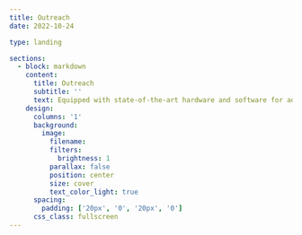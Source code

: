 ```yaml
---
title: Outreach
date: 2022-10-24

type: landing

sections:
  - block: markdown
    content:
      title: Outreach
      subtitle: ''
      text: Equipped with state-of-the-art hardware and software for additive manufacturing, robotics, and active vibration and noise controls, the Machine, Automation, and Control Systems (MACS) laboratory at UConn conducts systematic research on mass customization, short-run and high-value manufacturing, and controls of complex systems. Our in-house built laser-aided powder bed fusion additive manufacturing testbeds provide unique access to understand, control, and recreate the powerful manufacturing process tailored to user needs. Our Universal Robots, KUKA, and educational robot platforms provide a comprehensive suite of hardware for collaborative robotics research and applications. Our customized control algorithms augment the capabilities and intelligence of the machines and facilitate long-range autonomy applications. <div align=center>![ \label{fig:outreach1}](./Figures/outreach1.png) Below are some of our education and outreach platforms and activities. <div align=center>![ \label{fig:outreach2}](./Figures/outreach2.jpg) <div align=center>![ \label{fig:outreach2}](./Figures/outreach3.jpg) <div align=center>![ \label{fig:outreach4}](./Figures/outreach4.jpg) 3D Printing:&nbsp; Learning by Building, Design Competition, fall 2016 <div align=center>![ \label{fig:outreach5}](./Figures/outreach5.jpg) 3D printing:&nbsp; learn by building class (fall 2016) <div align=center>![ \label{fig:outreach6}](./Figures/outreach6.jpg) Mechatronics and 3D Printing Workshop, Joule Fellows Program, Summer 2016 <div align=center>![ \label{fig:outreach7}](./Figures/outreach7.jpg) Gesture-based robot control <div align=center>![ \label{fig:outreach8}](./Figures/outreach8.jpg) A quad leg spider robot <div align=center>![ \label{fig:outreach9}](./Figures/outreach9.jpg) MACS member Greg presented his research at 4th Annual Fall Frontiers in Undergraduate Research at UCONN! <div align=center>![ \label{fig:outreach10}](./Figures/outreach10.gif) <div align=center>![ \label{fig:outreach11}](./Figures/outreach11.jpg) <div align=center>![ \label{fig:outreach12}](./Figures/outreach12.gif) <div align=center>![ \label{fig:outreach13}](./Figures/outreach13.jpg)
    design:
      columns: '1'
      background:
        image: 
          filename:
          filters:
            brightness: 1
          parallax: false
          position: center
          size: cover
          text_color_light: true
      spacing:
        padding: ['20px', '0', '20px', '0']
      css_class: fullscreen
---
```






